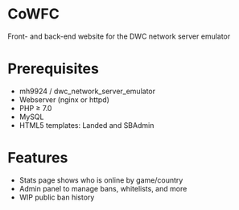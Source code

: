 # CoWFC
Front- and back-end website for the DWC network server emulator

# Prerequisites
- mh9924 / dwc\_network\_server\_emulator
- Webserver (nginx or httpd)
- PHP ≥ 7.0
- MySQL
- HTML5 templates: Landed and SBAdmin

# Features
- Stats page shows who is online by game/country
- Admin panel to manage bans, whitelists, and more
- WIP public ban history
